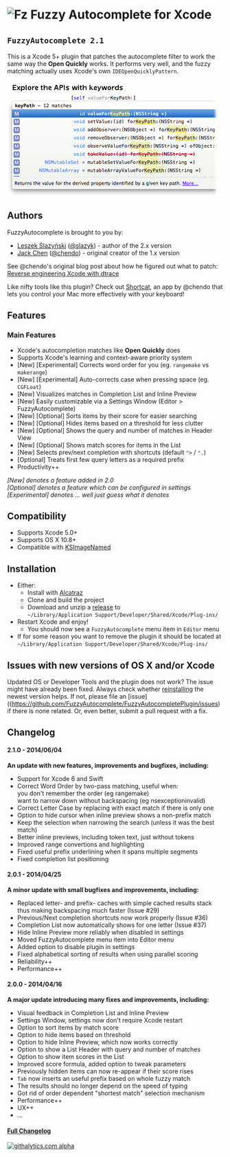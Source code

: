 # ![Fz](https://avatars3.githubusercontent.com/u/7301270?s=25) Fuzzy Autocomplete for Xcode

## `FuzzyAutocomplete 2.1` 
 
This is a Xcode 5+ plugin that patches the autocomplete filter to work the same way the **Open Quickly** works. It performs very well, and the fuzzy matching actually uses Xcode's own `IDEOpenQuicklyPattern`.

![Demo](demo.gif)

## Authors
FuzzyAutocomplete is brought to you by:

* [Leszek Ślażyński](http://github.com/slazyk) ([@slazyk](http://twitter.com/slazyk)) - author of the 2.x version
* [Jack Chen](http://github.com/chendo) ([@chendo](http://twitter.com/chendo)) - original creator of the 1.x version

See @chendo's original blog post about how he figured out what to patch: [Reverse engineering Xcode with dtrace](http://chen.do/blog/2013/10/22/reverse-engineering-xcode-with-dtrace/?utm_source=github&utm_campaign=fuzzyautocomplete)

Like nifty tools like this plugin? Check out [Shortcat](https://shortcatapp.com/?utm_source=github&utm_campaign=fuzzyautocomplete), an app by @chendo that lets you control your Mac more effectively with your keyboard!

## Features

### Main Features

* Xcode's autocompletion matches like **Open Quickly** does
* Supports Xcode's learning and context-aware priority system
* [New] [Experimental] Corrects word order for you (eg. `rangemake` vs `makerange`)
* [New] [Experimental] Auto-corrects case when pressing space (eg. `CGFLoat`)
* [New] Visualizes matches in Completion List and Inline Preview
* [New] Easily customizable via a Settings Window (Editor > FuzzyAutocomplete)
* [New] [Optional] Sorts items by their score for easier searching
* [New] [Optional] Hides items based on a threshold for less clutter
* [New] [Optional] Shows the query and number of matches in Header View
* [New] [Optional] Shows match scores for items in the List
* [New] Selects prev/next completion with shortcuts (default `⌃>` / `⌃.`) 
* [Optional] Treats first few query letters as a required prefix
* Productivity++
  
*[New] denotes a feature added in 2.0*  
*[Optional] denotes a feature which can be configured in settings*  
*[Experimental] denotes ... well just guess what it denotes*

## Compatibility
* Supports Xcode 5.0+
* Supports OS X 10.8+
* Compatible with [KSImageNamed](https://github.com/ksuther/KSImageNamed-Xcode)

## Installation

* Either:
  * Install with [Alcatraz](http://alcatraz.io/)
  * Clone and build the project
  * Download and unzip a [release](https://github.com/FuzzyAutocomplete/FuzzyAutocompletePlugin/releases) to  
  `~/Library/Application Support/Developer/Shared/Xcode/Plug-ins/`
* Restart Xcode and enjoy!  
  * You should now see a `FuzzyAutocomplete` menu item in `Editor` menu
* If for some reason you want to remove the plugin it should be located at  
  `~/Library/Application Support/Developer/Shared/Xcode/Plug-ins/`

## Issues with new versions of OS X and/or Xcode

Updated OS or Developer Tools and the plugin does not work? The issue might have already been fixed. Always check whether [reinstalling](#installation) the newest version helps. If not, please file an [issue]((https://github.com/FuzzyAutocomplete/FuzzyAutocompletePlugin/issues) if there is none related. Or, even better, submit a pull request with a fix.

## Changelog

#### 2.1.0 - 2014/06/04
**An update with new features, improvements and bugfixes, including:**

* Support for Xcode 6 and Swift
* Correct Word Order by two-pass matching, useful when:  
  you don't remember the order (eg rangemake)  
  want to narrow down without backspacing (eg nsexceptioninvalid)
* Correct Letter Case by replacing with exact match if there is only one
* Option to hide cursor when inline preview shows a non-prefix match
* Keep the selection when narrowing the search (unless it was the best match)
* Better inline previews, including token text, just without tokens
* Improved range convertions and highlighting
* Fixed useful prefix underlining when it spans multiple segments
* Fixed completion list positioning

#### 2.0.1 - 2014/04/25
**A minor update with small bugfixes and improvements, including:**

* Replaced letter- and prefix- caches with simple cached results stack  
  thus making backspacing much faster (Issue #29)
* Previous/Next completion shortcuts now work properly (Issue #36)
* Completion List now automatically shows for one letter (Issue #37)
* Hide Inline Preview more reliably when disabled in settings
* Moved FuzzyAutocomplete menu item into Editor menu
* Added option to disable plugin in settings
* Fixed alphabetical sorting of results when using parallel scoring
* Reliability++
* Performance++

#### 2.0.0 - 2014/04/16
**A major update introducing many fixes and improvements, including:**

* Visual feedback in Completion List and Inline Preview
* Settings Window, settings now don't require Xcode restart
* Option to sort items by match score
* Option to hide items based on threshold
* Option to hide Inline Preview, which now works correctly
* Option to show a List Header with query and number of matches
* Option to show item scores in the List
* Improved score formula, added option to tweak parameters
* Previously hidden items can now re-appear if their score rises
* `Tab` now inserts an useful prefix based on whole fuzzy match
* The results should no longer depend on the speed of typing
* Got rid of order dependent "shortest match" selection mechanism
* Performance++
* UX++
* ...

#### [Full Changelog](CHANGELOG.md)

[![githalytics.com alpha](https://cruel-carlota.pagodabox.com/2803367345737409176241eb9cc3f903 "githalytics.com")](http://githalytics.com/chendo/fuzzyautocompleteplugin)
